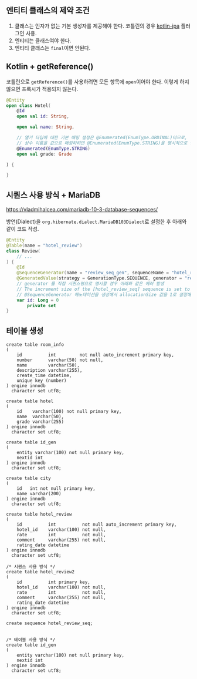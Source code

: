 ## 엔티티 클래스의 제약 조건

1. 클래스는 인자가 없는 기본 생성자를 제공해야 한다. 코틀린의
   경우 [kotlin-jpa](https://kotlinlang.org/docs/reference/compiler-plugins.html#no-arg-compiler-plugin) 플러그인 사용.
2. 엔티티는 클래스여야 한다.
3. 엔티티 클래스는 `final`이면 안된다.

## Kotlin + getReference()

코틀린으로 `getReference()`를 사용하려면 모든 항목에 `open`이어야 한다. 이렇게 하지 않으면 프록시가 적용되지 않는다.

```kotlin
@Entity
open class Hotel(
    @Id
    open val id: String,

    open val name: String,

    // 열거 타입에 대한 기본 매핑 설정은 @Enumerated(EnumType.ORDINAL)이므로,
    // 상수 이름을 값으로 매핑하려면 @Enumerated(EnumType.STRING)을 명시적으로 설정해야 함
    @Enumerated(EnumType.STRING)
    open val grade: Grade

) {

}
```

## 시퀀스 사용 방식 + MariaDB

https://vladmihalcea.com/mariadb-10-3-database-sequences/

방언(Dialect)을 `org.hibernate.dialect.MariaDB103Dialect`로 설정한 후 아래와 같이 코드 작성.

```kotlin
@Entity
@Table(name = "hotel_review")
class Review(
    // ...
) {
    @Id
    @SequenceGenerator(name = "review_seq_gen", sequenceName = "hotel_review_seq", allocationSize = 1)
    @GeneratedValue(strategy = GenerationType.SEQUENCE, generator = "review_seq_gen")
    // generator 를 직접 시퀀스명으로 명시할 경우 아래와 같은 에러 발생
    // The increment size of the [hotel_review_seq] sequence is set to [50] in the entity mapping while the associated database sequence increment size is [1].
    // @SequenceGenerator 애노테이션을 생성해서 allocationSize 값을 1로 설정해야 한다.
    var id: Long = 0
        private set
}
```

## 테이블 생성

```mariadb
create table room_info
(
    id          int         not null auto_increment primary key,
    number      varchar(50) not null,
    name        varchar(50),
    description varchar(255),
    create_time datetime,
    unique key (number)
) engine innodb
  character set utf8;

create table hotel
(
    id    varchar(100) not null primary key,
    name  varchar(50),
    grade varchar(255)
) engine innodb
  character set utf8;

create table id_gen
(
    entity varchar(100) not null primary key,
    nextid int
) engine innodb
  character set utf8;

create table city
(
    id   int not null primary key,
    name varchar(200)
) engine innodb
  character set utf8;

create table hotel_review
(
    id          int          not null auto_increment primary key,
    hotel_id    varchar(100) not null,
    rate        int          not null,
    comment     varchar(255) not null,
    rating_date datetime
) engine innodb
  character set utf8;

/* 시퀀스 사용 방식 */
create table hotel_review2
(
    id          int primary key,
    hotel_id    varchar(100) not null,
    rate        int          not null,
    comment     varchar(255) not null,
    rating_date datetime
) engine innodb
  character set utf8;

create sequence hotel_review_seq;


/* 테이블 사용 방식 */
create table id_gen
(
    entity varchar(100) not null primary key,
    nextid int
) engine innodb
  character set utf8;
```

